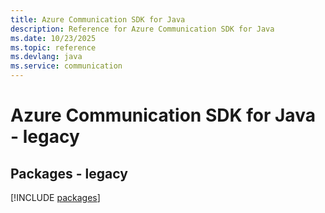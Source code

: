 ```yaml
---
title: Azure Communication SDK for Java
description: Reference for Azure Communication SDK for Java
ms.date: 10/23/2025
ms.topic: reference
ms.devlang: java
ms.service: communication
---
```

# Azure Communication SDK for Java - legacy
## Packages - legacy
[!INCLUDE [packages](communication-index.md)]